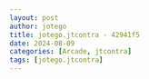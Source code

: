 ```yaml
---
layout: post
author: jotego
title: jotego.jtcontra - 42941f5
date: 2024-08-09
categories: [Arcade, jtcontra]
tags: [jotego.jtcontra]
---
```


